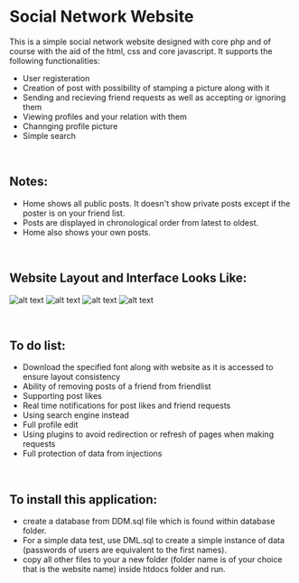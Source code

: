 # Social Network Website

This is a simple social network website designed with core php and of course with the aid of the html, css and core javascript.
It supports the following functionalities:
* User registeration
* Creation of post with possibility of stamping a picture along with it
* Sending and recieving friend requests as well as accepting or ignoring them
* Viewing profiles and your relation with them
* Channging profile picture
* Simple search

<br>

## Notes:
* Home shows all public posts. It doesn't show private posts except if the poster is on your friend list.
* Posts are displayed in chronological order from latest to oldest.
* Home also shows your own posts.

<br>

## Website Layout and Interface Looks Like:

![alt text](https://imgur.com/QZeud9E.png)
![alt text](https://imgur.com/fy5FLIX.png)
![alt text](https://imgur.com/E6xmAgL.png)
![alt text](https://imgur.com/PaxbrHJ.png)

<br>

## To do list:
* Download the specified font along with website as it is accessed to ensure layout consistency
* Ability of removing posts of a friend from friendlist
* Supporting post likes
* Real time notifications for post likes and friend requests
* Using search engine instead
* Full profile edit
* Using plugins to avoid redirection or refresh of pages when making requests
* Full protection of data from injections

<br>

## To install this application:
* create a database from DDM.sql file which is found within database folder.
* For a simple data test, use DML.sql to create a simple instance of data (passwords of users are equivalent to the first names).
* copy all other files to your a new folder (folder name is of your choice that is the website name) inside htdocs folder and run.
